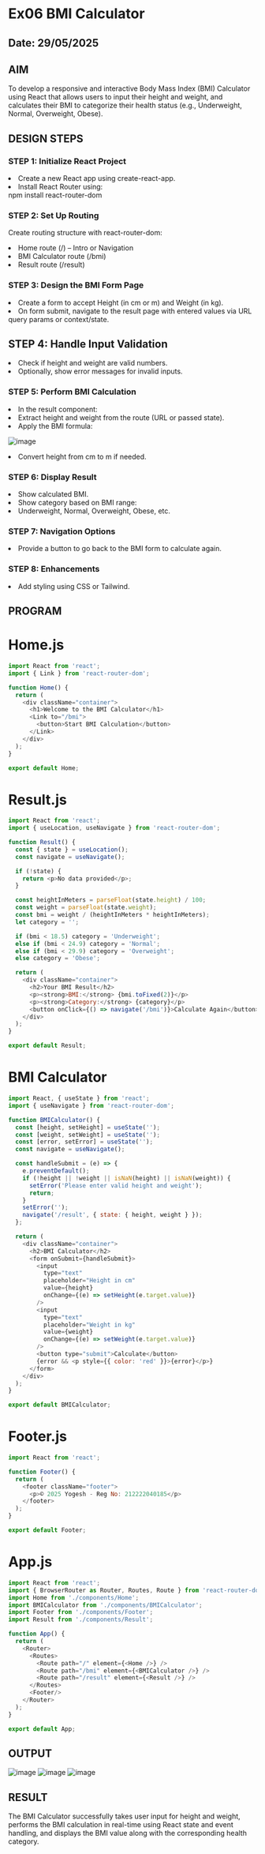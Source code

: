 # Ex06 BMI Calculator
## Date: 29/05/2025

## AIM
To develop a responsive and interactive Body Mass Index (BMI) Calculator using React that allows users to input their height and weight, and calculates their BMI to categorize their health status (e.g., Underweight, Normal, Overweight, Obese).

## DESIGN STEPS

### STEP 1: Initialize React Project

<li>Create a new React app using create-react-app.</li>
<li>Install React Router using:</li>
npm install react-router-dom

### STEP 2: Set Up Routing

Create routing structure with react-router-dom:

<li>Home route (/) – Intro or Navigation</li>

<li>BMI Calculator route (/bmi)</li>

<li>Result route (/result)</li>

### STEP 3: Design the BMI Form Page

<li>Create a form to accept Height (in cm or m) and Weight (in kg).</li>

<li>On form submit, navigate to the result page with entered values via URL query params or context/state.</li>

## STEP 4: Handle Input Validation

<li>Check if height and weight are valid numbers.</li>

<li>Optionally, show error messages for invalid inputs.</li>

### STEP 5: Perform BMI Calculation

<li>In the result component:

<li>Extract height and weight from the route (URL or passed state).</li>

<li>Apply the BMI formula:</li>

![image](https://github.com/user-attachments/assets/ec785506-c96b-489e-8783-fb1a5d36101a)
​
 
<li>Convert height from cm to m if needed.</li></li>

### STEP 6: Display Result

<li>Show calculated BMI.</li>

<li>Show category based on BMI range:

<li>Underweight, Normal, Overweight, Obese, etc.</li></li>

### STEP 7: Navigation Options

<li>Provide a button to go back to the BMI form to calculate again.</li>

### STEP 8: Enhancements

<li>Add styling using CSS or Tailwind.</li>

## PROGRAM
# Home.js
```Home.js
import React from 'react';
import { Link } from 'react-router-dom';

function Home() {
  return (
    <div className="container">
      <h1>Welcome to the BMI Calculator</h1>
      <Link to="/bmi">
        <button>Start BMI Calculation</button>
      </Link>
    </div>
  );
}

export default Home;
```
# Result.js
```Result.js
import React from 'react';
import { useLocation, useNavigate } from 'react-router-dom';

function Result() {
  const { state } = useLocation();
  const navigate = useNavigate();

  if (!state) {
    return <p>No data provided</p>;
  }

  const heightInMeters = parseFloat(state.height) / 100;
  const weight = parseFloat(state.weight);
  const bmi = weight / (heightInMeters * heightInMeters);
  let category = '';

  if (bmi < 18.5) category = 'Underweight';
  else if (bmi < 24.9) category = 'Normal';
  else if (bmi < 29.9) category = 'Overweight';
  else category = 'Obese';

  return (
    <div className="container">
      <h2>Your BMI Result</h2>
      <p><strong>BMI:</strong> {bmi.toFixed(2)}</p>
      <p><strong>Category:</strong> {category}</p>
      <button onClick={() => navigate('/bmi')}>Calculate Again</button>
    </div>
  );
}

export default Result;
```
# BMI Calculator
```js
import React, { useState } from 'react';
import { useNavigate } from 'react-router-dom';

function BMICalculator() {
  const [height, setHeight] = useState('');
  const [weight, setWeight] = useState('');
  const [error, setError] = useState('');
  const navigate = useNavigate();

  const handleSubmit = (e) => {
    e.preventDefault();
    if (!height || !weight || isNaN(height) || isNaN(weight)) {
      setError('Please enter valid height and weight');
      return;
    }
    setError('');
    navigate('/result', { state: { height, weight } });
  };

  return (
    <div className="container">
      <h2>BMI Calculator</h2>
      <form onSubmit={handleSubmit}>
        <input
          type="text"
          placeholder="Height in cm"
          value={height}
          onChange={(e) => setHeight(e.target.value)}
        />
        <input
          type="text"
          placeholder="Weight in kg"
          value={weight}
          onChange={(e) => setWeight(e.target.value)}
        />
        <button type="submit">Calculate</button>
        {error && <p style={{ color: 'red' }}>{error}</p>}
      </form>
    </div>
  );
}

export default BMICalculator;
```
# Footer.js
```js
import React from 'react';

function Footer() {
  return (
    <footer className="footer">
      <p>© 2025 Yogesh - Reg No: 212222040185</p>
    </footer>
  );
}

export default Footer;
```
# App.js
```js
import React from 'react';
import { BrowserRouter as Router, Routes, Route } from 'react-router-dom';
import Home from './components/Home';
import BMICalculator from './components/BMICalculator';
import Footer from './components/Footer';
import Result from './components/Result';

function App() {
  return (
    <Router>
      <Routes>
        <Route path="/" element={<Home />} />
        <Route path="/bmi" element={<BMICalculator />} />
        <Route path="/result" element={<Result />} />
      </Routes>
      <Footer/>
    </Router>
  );
}

export default App;
```


## OUTPUT
![image](https://github.com/user-attachments/assets/6e1dfd92-23a8-45e1-9351-66d8316c7162)
![image](https://github.com/user-attachments/assets/2491b0fd-04a8-4512-a3c1-b80774c196af)
![image](https://github.com/user-attachments/assets/3a180d3a-6f4f-4523-bf21-8c7843618027)




## RESULT
The BMI Calculator successfully takes user input for height and weight, performs the BMI calculation in real-time using React state and event handling, and displays the BMI value along with the corresponding health category.
